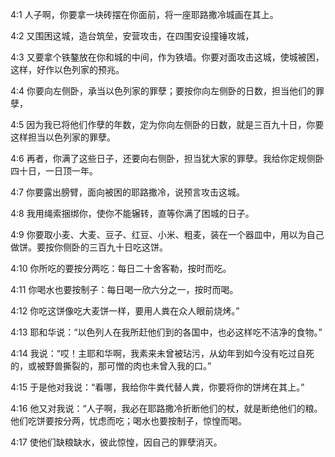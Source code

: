 <a id="1"></a>4:1  人子啊，你要拿一块砖摆在你面前，将一座耶路撒冷城画在其上。  

<a id="2"></a>4:2  又围困这城，造台筑垒，安营攻击，在四围安设撞锤攻城，  

<a id="3"></a>4:3  又要拿个铁鏊放在你和城的中间，作为铁墙。你要对面攻击这城，使城被困，这样，好作以色列家的预兆。  

<a id="4"></a>4:4  你要向左侧卧，承当以色列家的罪孽；要按你向左侧卧的日数，担当他们的罪孽，  

<a id="5"></a>4:5  因为我已将他们作孽的年数，定为你向左侧卧的日数，就是三百九十日，你要这样担当以色列家的罪孽。  

<a id="6"></a>4:6  再者，你满了这些日子，还要向右侧卧，担当犹大家的罪孽。我给你定规侧卧四十日，一日顶一年。  

<a id="7"></a>4:7  你要露出膀臂，面向被困的耶路撒冷，说预言攻击这城。  

<a id="8"></a>4:8  我用绳索捆绑你，使你不能辗转，直等你满了困城的日子。  

<a id="9"></a>4:9  你要取小麦、大麦、豆子、红豆、小米、粗麦，装在一个器皿中，用以为自己做饼。要按你侧卧的三百九十日吃这饼。  

<a id="10"></a>4:10  你所吃的要按分两吃：每日二十舍客勒，按时而吃。  

<a id="11"></a>4:11  你喝水也要按制子：每日喝一欣六分之一，按时而喝。  

<a id="12"></a>4:12  你吃这饼像吃大麦饼一样，要用人粪在众人眼前烧烤。”  

<a id="13"></a>4:13  耶和华说：“以色列人在我所赶他们到的各国中，也必这样吃不洁净的食物。”  

<a id="14"></a>4:14  我说：“哎！主耶和华啊，我素来未曾被玷污，从幼年到如今没有吃过自死的，或被野兽撕裂的，那可憎的肉也未曾入我的口。”  

<a id="15"></a>4:15  于是他对我说：“看哪，我给你牛粪代替人粪，你要将你的饼烤在其上。”  

<a id="16"></a>4:16  他又对我说：“人子啊，我必在耶路撒冷折断他们的杖，就是断绝他们的粮。他们吃饼要按分两，忧虑而吃；喝水也要按制子，惊惶而喝。  

<a id="17"></a>4:17  使他们缺粮缺水，彼此惊惶，因自己的罪孽消灭。  
